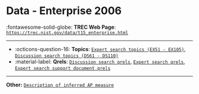 # Data - Enterprise 2006 

:fontawesome-solid-globe: **TREC Web Page**: [`https://trec.nist.gov/data/t15_enterprise.html`](https://trec.nist.gov/data/t15_enterprise.html)

---

- :octicons-question-16: **Topics**: [`Expert search topics (EX51 - EX105)`](https://trec.nist.gov/data/enterprise/06/ent06.expert.topics), [`Discussion search topics (DS61 - DS110)`](https://trec.nist.gov/data/enterprise/06/ent06.discussion-search.topics)
- :material-label: **Qrels**: [`Discussion search qrels`](https://trec.nist.gov/data/enterprise/06/ent06.discussion.qrels), [`Expert search qrels`](https://trec.nist.gov/data/enterprise/06/ent06.qrels.expert), [`Expert search support document qrels`](https://trec.nist.gov/data/enterprise/06/ent06.qrels.expert-docs)


---

**Other:** [`Description of inferred AP measure`](https://trec.nist.gov/data/terabyte/06/inferredAP.pdf)
